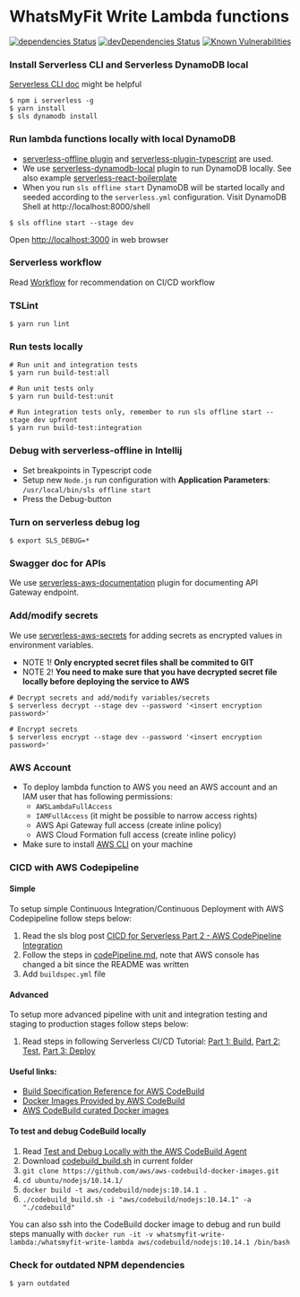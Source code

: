 # WhatsMyFit Write Lambda functions
[![dependencies Status](https://david-dm.org/whatsmyfit/whatsmyfit-write-lambda/status.svg)](https://david-dm.org/whatsmyfit/whatsmyfit-write-lambda)
[![devDependencies Status](https://david-dm.org/whatsmyfit/whatsmyfit-write-lambda/dev-status.svg)](https://david-dm.org/whatsmyfit/whatsmyfit-write-lambda?type=dev)
[![Known Vulnerabilities](https://snyk.io/test/github/whatsmyfit/whatsmyfit-write-lambda/badge.svg?targetFile=package.json)](https://snyk.io/test/github/whatsmyfit/whatsmyfit-write-lambda?targetFile=package.json)

### Install Serverless CLI and Serverless DynamoDB local
[Serverless CLI doc](https://serverless.com/framework/docs/providers/aws/cli-reference/) might be helpful
```(bash)
$ npm i serverless -g
$ yarn install
$ sls dynamodb install
```

### Run lambda functions locally with local DynamoDB
- [serverless-offline plugin](https://www.npmjs.com/package/serverless-offline) and [serverless-plugin-typescript](https://www.npmjs.com/package/serverless-plugin-typescript) are used.
- We use [serverless-dynamodb-local](https://github.com/99xt/serverless-dynamodb-local) plugin to run DynamoDB locally. See also example [serverless-react-boilerplate](https://github.com/99xt/serverless-react-boilerplate)
- When you run `sls offline start` DynamoDB will be started locally and seeded according to the `serverless.yml` configuration. Visit DynamoDB Shell at http://localhost:8000/shell

```(bash)
$ sls offline start --stage dev
```

Open [http://localhost:3000]( http://localhost:3000) in web browser

### Serverless workflow
Read [Workflow](https://serverless.com/framework/docs/providers/aws/guide/workflow/) for recommendation on CI/CD workflow

### TSLint
```(bash)
$ yarn run lint
```

### Run tests locally
```(bash)
# Run unit and integration tests
$ yarn run build-test:all

# Run unit tests only
$ yarn run build-test:unit

# Run integration tests only, remember to run sls offline start --stage dev upfront
$ yarn run build-test:integration
```

### Debug with serverless-offline in Intellij
- Set breakpoints in Typescript code
- Setup new `Node.js` run configuration with **Application Parameters**: `/usr/local/bin/sls offline start`
- Press the Debug-button

### Turn on serverless debug log
````(bash)
$ export SLS_DEBUG=*
````

### Swagger doc for APIs
We use [serverless-aws-documentation](https://github.com/deliveryhero/serverless-aws-documentation#readme) plugin for documenting API Gateway endpoint.

### Add/modify secrets
We use [serverless-aws-secrets](https://github.com/serverless/serverless-secrets-plugin) for adding secrets as encrypted values in environment variables.

- NOTE 1! **Only encrypted secret files shall be commited to GIT**
- NOTE 2! **You need to make sure that you have decrypted secret file locally before deploying the service to AWS**

```(bash)
# Decrypt secrets and add/modify variables/secrets
$ serverless decrypt --stage dev --password '<insert encryption password>'

# Encrypt secrets
$ serverless encrypt --stage dev --password '<insert encryption password>'
```

### AWS Account
- To deploy lambda function to AWS you need an AWS account and an IAM user that has following permissions:
  - `AWSLambdaFullAccess`
  - `IAMFullAccess` (it might be possible to narrow access rights)
  - AWS Api Gateway full access (create inline policy)
  - AWS Cloud Formation full access (create inline policy)
- Make sure to install [AWS CLI](https://aws.amazon.com/cli/) on your machine

### CICD with AWS Codepipeline

#### Simple
To setup simple Continuous Integration/Continuous Deployment with AWS Codepipeline follow steps below:
1. Read the sls blog post [CICD for Serverless Part 2 - AWS CodePipeline Integration](https://serverless.com/blog/cicd-for-serverless-part-2/)
2. Follow the steps in [codePipeline.md](https://github.com/nerdguru/serverlessTodos/blob/master/docs/codePipeline.md), note that AWS console has changed a bit since the README was written
3. Add `buildspec.yml` file

#### Advanced
To setup more advanced pipeline with unit and integration testing and staging to production stages follow steps below:
1. Read steps in following Serverless CI/CD Tutorial: 
[Part 1: Build](https://www.1strategy.com/blog/2018/02/27/serverless-cicd-tutorial-part-1-build/), 
[Part 2: Test](https://www.1strategy.com/blog/2018/03/06/serverless-cicd-tutorial-part-2-test/), 
[Part 3: Deploy](https://www.1strategy.com/blog/2018/03/13/serverless-cicd-tutorial-part-3-deploy/)

#### Useful links:
- [Build Specification Reference for AWS CodeBuild](https://docs.aws.amazon.com/codebuild/latest/userguide/build-spec-ref.html)
- [Docker Images Provided by AWS CodeBuild](https://docs.aws.amazon.com/codebuild/latest/userguide/build-env-ref-available.html)
- [AWS CodeBuild curated Docker images](https://github.com/aws/aws-codebuild-docker-images)

#### To test and debug CodeBuild locally
1. Read [Test and Debug Locally with the AWS CodeBuild Agent](https://docs.aws.amazon.com/codebuild/latest/userguide/use-codebuild-agent.html)
1. Download [codebuild_build.sh](https://github.com/aws/aws-codebuild-docker-images/blob/master/local_builds/codebuild_build.sh) in current folder
1. `git clone https://github.com/aws/aws-codebuild-docker-images.git`
1. `cd ubuntu/nodejs/10.14.1/`
1. `docker build -t aws/codebuild/nodejs:10.14.1 .`
1. `./codebuild_build.sh -i "aws/codebuild/nodejs:10.14.1" -a "./codebuild"`

You can also ssh into the CodeBuild docker image to debug and run build steps manually with
`docker run -it -v whatsmyfit-write-lambda:/whatsmyfit-write-lambda aws/codebuild/nodejs:10.14.1 /bin/bash`

### Check for outdated NPM dependencies
```(bash)
$ yarn outdated
```
